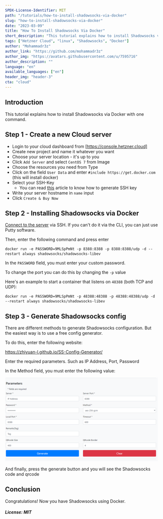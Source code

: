 ```yaml
---
SPDX-License-Identifier: MIT
path: "/tutorials/how-to-install-shadowsocks-via-docker"
slug: "how-to-install-shadowsocks-via-docker"
date: "2023-03-09"
title: "How To Install Shadowsocks Via Docker"
short_description: "This tutorial explains how to install Shadowsocks via Docker with one command"
tags: ["Hetzner Cloud", "linux", "Shadowsocks", "Docker"]
author: "Mohammadr3z"
author_link: "https://github.com/mohammadr3z"
author_img: "https://avatars.githubusercontent.com/u/7595716"
author_description: ""
language: "en"
available_languages: ["en"]
header_img: "header-3"
cta: "cloud"
---
```


## Introduction

This tutorial explains how to install Shadowsocks via Docker with one command.

## Step 1 - Create a new Cloud server

* Login to your cloud dashboard from [https://console.hetzner.cloud]
* Create new project and name it whatever you want
* Choose your server location - it's up to you
* Click `Add Server` and select `CentOS 7` from Image
* Choose the resources you need from Type
* Click on the field `User Data` and enter `#include https://get.docker.com` (this will install docker)
* Select your SSH-Key
  * You can read [this](https://help.github.com/en/enterprise/2.16/user/articles/generating-a-new-ssh-key-and-adding-it-to-the-ssh-agent) article to know how to generate SSH key
* Write your server hostname in `name` input
* Click `Create & Buy Now`

## Step 2 - Installing Shadowsocks via Docker

[Connect to the server](https://docs.hetzner.com/cloud/servers/getting-started/connecting-to-the-server) via SSH. If you can't do it via the CLI, you can just use Putty software.

Then, enter the following command and press enter

```console
docker run -e PASSWORD=9MLSpPmNt -p 8388:8388 -p 8388:8388/udp -d --restart always shadowsocks/shadowsocks-libev
```

In the `PASSWORD` field, you must enter your custom password.

To change the port you can do this by changing the `-p` value

Here's an example to start a container that listens on `48388` (both TCP and UDP):

```console
docker run -e PASSWORD=9MLSpPmNt -p 48388:48388 -p 48388:48388/udp -d --restart always shadowsocks/shadowsocks-libev
```

## Step 3 - Generate Shadowsocks config

There are different methods to generate Shadowsocks configuration. But the easiest way is to use a free config generator.

To do this, enter the following website:

https://zhiyuan-l.github.io/SS-Config-Generator/

Enter the required parameters. Such as IP Address, Port, Password

In the Method field, you must enter the following value:

![alt text](./images/generate.png "Generate Shadowsocks config")

And finally, press the generate button and you will see the Shadowsocks code and qrcode

## Conclusion

Congratulations! Now you have Shadowsocks using Docker.

##### License: MIT

<!--

Contributor's Certificate of Origin

By making a contribution to this project, I certify that:

(a) The contribution was created in whole or in part by me and I have
    the right to submit it under the license indicated in the file; or

(b) The contribution is based upon previous work that, to the best of my
    knowledge, is covered under an appropriate license and I have the
    right under that license to submit that work with modifications,
    whether created in whole or in part by me, under the same license
    (unless I am permitted to submit under a different license), as
    indicated in the file; or

(c) The contribution was provided directly to me by some other person
    who certified (a), (b) or (c) and I have not modified it.

(d) I understand and agree that this project and the contribution are
    public and that a record of the contribution (including all personal
    information I submit with it, including my sign-off) is maintained
    indefinitely and may be redistributed consistent with this project
    or the license(s) involved.

Signed-off-by: Mohammadreza ahm <mohammadr3z@icloud.com>

-->


